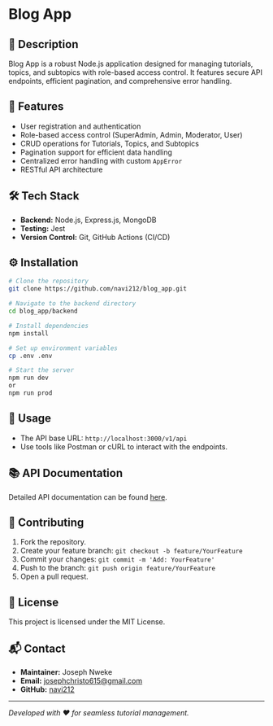 # Blog App

## 📄 Description
Blog App is a robust Node.js application designed for managing tutorials, topics, and subtopics with role-based access control. It features secure API endpoints, efficient pagination, and comprehensive error handling.

## 🚀 Features
- User registration and authentication
- Role-based access control (SuperAdmin, Admin, Moderator, User)
- CRUD operations for Tutorials, Topics, and Subtopics
- Pagination support for efficient data handling
- Centralized error handling with custom `AppError`
- RESTful API architecture

## 🛠️ Tech Stack
- **Backend:** Node.js, Express.js, MongoDB
- **Testing:** Jest
- **Version Control:** Git, GitHub Actions (CI/CD)

## ⚙️ Installation
```bash
# Clone the repository
git clone https://github.com/navi212/blog_app.git

# Navigate to the backend directory
cd blog_app/backend

# Install dependencies
npm install

# Set up environment variables
cp .env .env

# Start the server
npm run dev
or
npm run prod
```

## 📡 Usage
- The API base URL: `http://localhost:3000/v1/api`
- Use tools like Postman or cURL to interact with the endpoints.

## 📚 API Documentation
Detailed API documentation can be found [here](./API_DOCUMENTATION.md).

## 🤝 Contributing
1. Fork the repository.
2. Create your feature branch: `git checkout -b feature/YourFeature`
3. Commit your changes: `git commit -m 'Add: YourFeature'`
4. Push to the branch: `git push origin feature/YourFeature`
5. Open a pull request.

## 📄 License
This project is licensed under the MIT License.

## 📬 Contact
- **Maintainer:** Joseph Nweke
- **Email:** josephchristo615@gmail.com
- **GitHub:** [navi212](https://github.com/navi212)

---

_Developed with ❤️ for seamless tutorial management._

